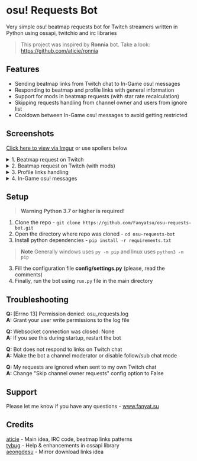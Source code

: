# osu! Requests Bot
Very simple osu! beatmap requests bot for Twitch streamers written in Python using ossapi, twitchio and irc libraries
> This project was inspired by **Ronnia** bot. Take a look: https://github.com/aticie/ronnia

## Features
* Sending beatmap links from Twitch chat to In-Game osu! messages
* Responding to beatmap and profile links with general information
* Support for mods in beatmap requests (with star rate recalculation)
* Skipping requests handling from channel owner and users from ignore list
* Cooldown between In-Game osu! messages to avoid getting restricted

## Screenshots
[Click here to view via Imgur](https://imgur.com/a/yQhbRuR) or use spoilers below
<details>
  <summary>1. Beatmap request on Twitch</summary>
  
  ![Beatmap request on Twitch](https://i.imgur.com/upfYU3B.png)
</details>
<details>
  <summary>2. Beatmap request on Twitch (with mods)</summary>
  
  ![Beatmap request on Twitch (with mods)](https://i.imgur.com/aIkvASr.png)
</details>
<details>
  <summary>3. Profile links handling</summary>
  
  ![Profile links handling](https://i.imgur.com/IGX1vYy.png)
</details>
<details>
  <summary>4. In-Game osu! messages</summary>
  
  ![In-Game osu! messages](https://i.imgur.com/cI7Fops.png)
</details>

## Setup
> **Warning**
> **Python 3.7 or higher is required!**
1. Clone the repo - `git clone https://github.com/Fanyatsu/osu-requests-bot.git`
2. Open the directory where repo was cloned - `cd osu-requests-bot`
2. Install python dependencies - `pip install -r requirements.txt`
> **Note**
> Generally windows uses `py -m pip` and linux uses `python3 -m pip`
3. Fill the configuration file **config/settings.py** (please, read the comments)
4. Finally, run the bot using `run.py` file in the main directory

## Troubleshooting
**Q:** [Errno 13] Permission denied: osu_requests.log\
**A:** Grant your user write permissions to the log file

**Q:** Websocket connection was closed: None\
**A:** If you see this during startup, restart the bot

**Q:** Bot does not respond to links on Twitch chat\
**A:** Make the bot a channel moderator or disable follow/sub chat mode

**Q:** My requests are ignored when sent to my own Twitch chat\
**A:** Change "Skip channel owner requests" config option to False

## Support
Please let me know if you have any questions - www.fanyat.su

## Credits
[aticie](https://github.com/aticie) - Main idea, IRC code, beatmap links patterns\
[tybug](https://github.com/tybug) - Help & enhancements in ossapi library\
[aeongdesu](https://github.com/aeongdesu) - Mirror download links idea
